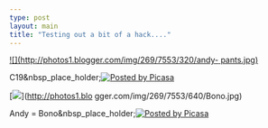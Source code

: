 ```yaml
---
type: post
layout: main
title: "Testing out a bit of a hack...."
---
```

[![](http://photos1.blogger.com/img/269/7553/320/andy-
pants.jpg)](http://photos1.blogger.com/img/269/7553/640/andy-pants.jpg)

C19&nbsp_place_holder;[![Posted by
Picasa](http://photos1.blogger.com/pbp.gif)](http://picasa.google.com/)

  
[![](http://photos1.blogger.com/img/269/7553/320/Bono.jpg)](http://photos1.blo
gger.com/img/269/7553/640/Bono.jpg)

Andy = Bono&nbsp_place_holder;[![Posted by
Picasa](http://photos1.blogger.com/pbp.gif)](http://picasa.google.com/)

